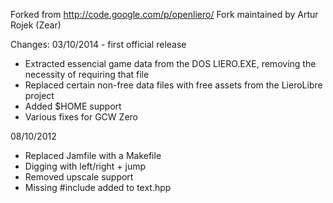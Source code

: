 Forked from http://code.google.com/p/openliero/
Fork maintained by Artur Rojek (Zear)

Changes:
03/10/2014 - first official release
* Extracted essencial game data from the DOS LIERO.EXE, removing the necessity of requiring that file
* Replaced certain non-free data files with free assets from the LieroLibre project
* Added $HOME support
* Various fixes for GCW Zero

08/10/2012
* Replaced Jamfile with a Makefile
* Digging with left/right + jump
* Removed upscale support
* Missing #include <cstdio> added to text.hpp
